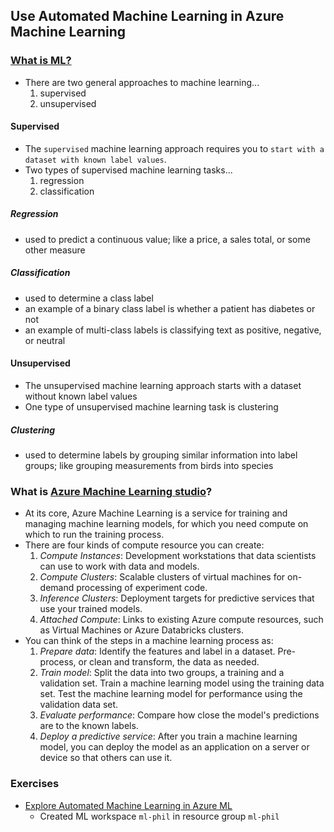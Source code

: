 ## Use Automated Machine Learning in Azure Machine Learning
### [What is ML?](https://learn.microsoft.com/en-nz/training/modules/use-automated-machine-learning/2-what-is-ml)
- There are two general approaches to machine learning...
    1. supervised
    1. unsupervised
#### Supervised
- The `supervised` machine learning approach requires you to `start with a dataset with known label values`. 
- Two types of supervised machine learning tasks...
    1. regression
    1. classification
##### Regression
- used to predict a continuous value; like a price, a sales total, or some other measure
##### Classification
- used to determine a class label
- an example of a binary class label is whether a patient has diabetes or not
- an example of multi-class labels is classifying text as positive, negative, or neutral

#### Unsupervised
- The unsupervised machine learning approach starts with a dataset without known label values
- One type of unsupervised machine learning task is clustering
##### Clustering
- used to determine labels by grouping similar information into label groups; like grouping measurements from birds into species
### What is [Azure Machine Learning studio](https://ml.azure.com/)?
- At its core, Azure Machine Learning is a service for training and managing machine learning models, for which you need compute on which to run the training process.
- There are four kinds of compute resource you can create:
    1. _Compute Instances_: Development workstations that data scientists can use to work with data and models.
    1. _Compute Clusters_: Scalable clusters of virtual machines for on-demand processing of experiment code.
    1. _Inference Clusters_: Deployment targets for predictive services that use your trained models.
    1. _Attached Compute_: Links to existing Azure compute resources, such as Virtual Machines or Azure Databricks clusters.
- You can think of the steps in a machine learning process as:
    1. _Prepare data_: Identify the features and label in a dataset. Pre-process, or clean and transform, the data as needed.
    1. _Train model_: Split the data into two groups, a training and a validation set. Train a machine learning model using the training data set. Test the machine learning model for performance using the validation data set.
    1. _Evaluate performance_: Compare how close the model's predictions are to the known labels.
    1. _Deploy a predictive service_: After you train a machine learning model, you can deploy the model as an application on a server or device so that others can use it.
### Exercises
- [Explore Automated Machine Learning in Azure ML](https://microsoftlearning.github.io/AI-900-AIFundamentals/instructions/02-module-02.html)
    - Created ML workspace `ml-phil` in resource group `ml-phil`
